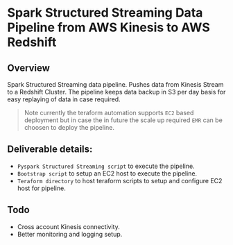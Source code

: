 # Spark Structured Streaming Data Pipeline from AWS Kinesis to AWS Redshift

## Overview

Spark Structured Streaming data pipeline. Pushes data from Kinesis Stream to a Redshift Cluster. The pipeline keeps data backup in S3 per day basis for easy replaying of data in case required.

> Note currently the teraform automation supports `EC2` based deployment but in case the in future the scale up required `EMR` can be choosen to deploy the pipeline.

## Deliverable details:

- `Pyspark Structured Streaming script` to execute the pipeline.
- `Bootstrap script` to setup an EC2 host to execute the pipeline.
- `Teraform directory` to host teraform scripts to setup and configure EC2 host for pipeline.

## Todo

- Cross account Kinesis connectivity.
- Better monitoring and logging setup.
